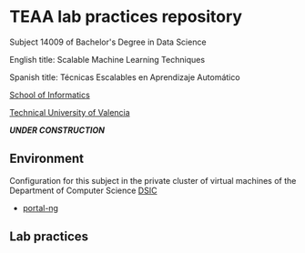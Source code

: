 # TEAA lab practices repository

Subject 14009 of Bachelor's Degree in Data Science

English title: Scalable Machine Learning Techniques

Spanish title: T&eacute;cnicas Escalables en Aprendizaje Autom&aacute;tico

[School of Informatics](https://www.etsinf.upv.es)

[Technical University of Valencia](https://www.upv.es)

***UNDER CONSTRUCTION***


## Environment

Configuration for this subject in the private cluster of virtual machines
of the Department of Computer Science [DSIC](https://www.dsic.upv.es)
- [portal-ng](portal.dsic)

## Lab practices
